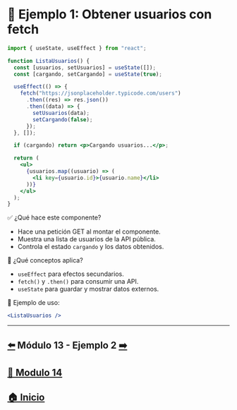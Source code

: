 # 🧪 Ejemplo 1: Obtener usuarios con fetch

```jsx
import { useState, useEffect } from "react";

function ListaUsuarios() {
  const [usuarios, setUsuarios] = useState([]);
  const [cargando, setCargando] = useState(true);

  useEffect(() => {
    fetch("https://jsonplaceholder.typicode.com/users")
      .then((res) => res.json())
      .then((data) => {
        setUsuarios(data);
        setCargando(false);
      });
  }, []);

  if (cargando) return <p>Cargando usuarios...</p>;

  return (
    <ul>
      {usuarios.map((usuario) => (
        <li key={usuario.id}>{usuario.name}</li>
      ))}
    </ul>
  );
}
```

✅ ¿Qué hace este componente?

* Hace una petición GET al montar el componente.
* Muestra una lista de usuarios de la API pública.
* Controla el estado `cargando` y los datos obtenidos.

🧠 ¿Qué conceptos aplica?

* `useEffect` para efectos secundarios.
* `fetch()` y `.then()` para consumir una API.
* `useState` para guardar y mostrar datos externos.

📌 Ejemplo de uso:

```jsx
<ListaUsuarios />
```
---

## [⬅️](../../Modulo_13:_React_Router_–_Navegación_entre_páginas/Modulo_13.md) Módulo 13 - Ejemplo 2 [➡️](../Ejemplos/Ejemplo_2.md) 
## [📄 Modulo 14](../Modulo_14.md)
## [🏠 Inicio](../../README.md)
